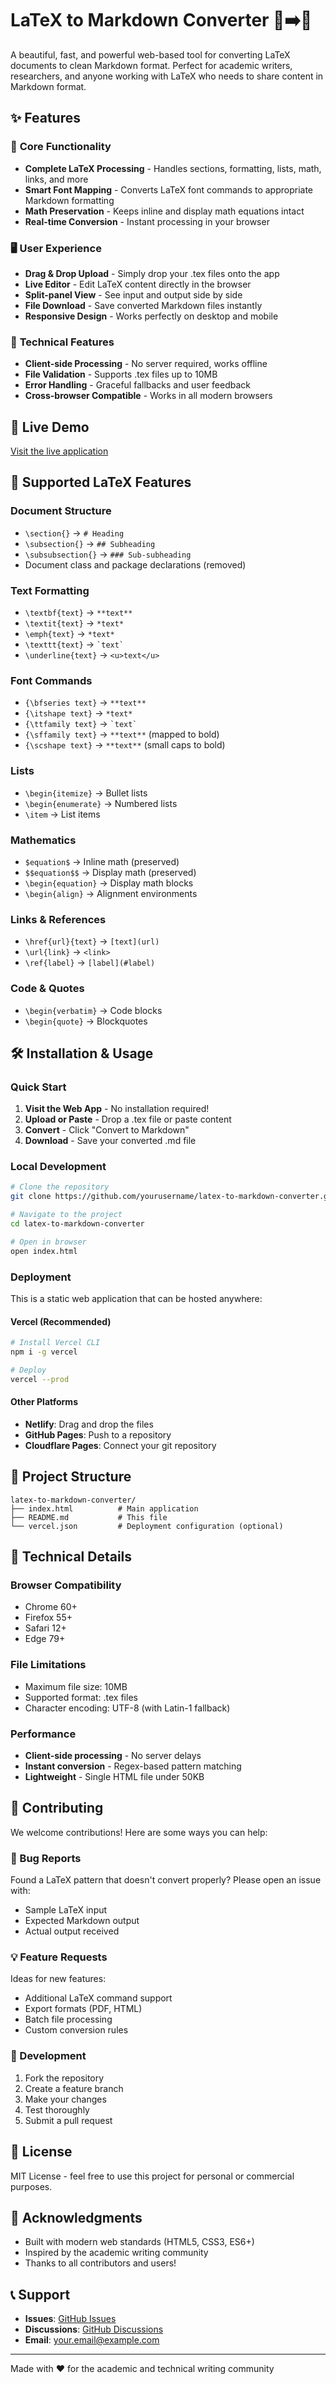 # LaTeX to Markdown Converter 📄➡️📝

A beautiful, fast, and powerful web-based tool for converting LaTeX documents to clean Markdown format. Perfect for academic writers, researchers, and anyone working with LaTeX who needs to share content in Markdown format.

## ✨ Features

### 🎯 **Core Functionality**
- **Complete LaTeX Processing** - Handles sections, formatting, lists, math, links, and more
- **Smart Font Mapping** - Converts LaTeX font commands to appropriate Markdown formatting
- **Math Preservation** - Keeps inline and display math equations intact
- **Real-time Conversion** - Instant processing in your browser

### 🖥️ **User Experience**
- **Drag & Drop Upload** - Simply drop your .tex files onto the app
- **Live Editor** - Edit LaTeX content directly in the browser
- **Split-panel View** - See input and output side by side
- **File Download** - Save converted Markdown files instantly
- **Responsive Design** - Works perfectly on desktop and mobile

### 🔧 **Technical Features**
- **Client-side Processing** - No server required, works offline
- **File Validation** - Supports .tex files up to 10MB
- **Error Handling** - Graceful fallbacks and user feedback
- **Cross-browser Compatible** - Works in all modern browsers

## 🚀 Live Demo

[Visit the live application](https://latex-2-md.vercel.app/)

## 📖 Supported LaTeX Features

### Document Structure
- `\section{}` → `# Heading`
- `\subsection{}` → `## Subheading`
- `\subsubsection{}` → `### Sub-subheading`
- Document class and package declarations (removed)

### Text Formatting
- `\textbf{text}` → `**text**`
- `\textit{text}` → `*text*`
- `\emph{text}` → `*text*`
- `\texttt{text}` → `` `text` ``
- `\underline{text}` → `<u>text</u>`

### Font Commands
- `{\bfseries text}` → `**text**`
- `{\itshape text}` → `*text*`
- `{\ttfamily text}` → `` `text` ``
- `{\sffamily text}` → `**text**` (mapped to bold)
- `{\scshape text}` → `**text**` (small caps to bold)

### Lists
- `\begin{itemize}` → Bullet lists
- `\begin{enumerate}` → Numbered lists
- `\item` → List items

### Mathematics
- `$equation$` → Inline math (preserved)
- `$$equation$$` → Display math (preserved)
- `\begin{equation}` → Display math blocks
- `\begin{align}` → Alignment environments

### Links & References
- `\href{url}{text}` → `[text](url)`
- `\url{link}` → `<link>`
- `\ref{label}` → `[label](#label)`

### Code & Quotes
- `\begin{verbatim}` → Code blocks
- `\begin{quote}` → Blockquotes

## 🛠️ Installation & Usage

### Quick Start
1. **Visit the Web App** - No installation required!
2. **Upload or Paste** - Drop a .tex file or paste content
3. **Convert** - Click "Convert to Markdown"
4. **Download** - Save your converted .md file

### Local Development
```bash
# Clone the repository
git clone https://github.com/yourusername/latex-to-markdown-converter.git

# Navigate to the project
cd latex-to-markdown-converter

# Open in browser
open index.html
```

### Deployment
This is a static web application that can be hosted anywhere:

#### Vercel (Recommended)
```bash
# Install Vercel CLI
npm i -g vercel

# Deploy
vercel --prod
```

#### Other Platforms
- **Netlify**: Drag and drop the files
- **GitHub Pages**: Push to a repository
- **Cloudflare Pages**: Connect your git repository

## 📁 Project Structure

```
latex-to-markdown-converter/
├── index.html          # Main application
├── README.md           # This file
└── vercel.json         # Deployment configuration (optional)
```

## 🔧 Technical Details

### Browser Compatibility
- Chrome 60+
- Firefox 55+
- Safari 12+
- Edge 79+

### File Limitations
- Maximum file size: 10MB
- Supported format: .tex files
- Character encoding: UTF-8 (with Latin-1 fallback)

### Performance
- **Client-side processing** - No server delays
- **Instant conversion** - Regex-based pattern matching
- **Lightweight** - Single HTML file under 50KB

## 🤝 Contributing

We welcome contributions! Here are some ways you can help:

### 🐛 Bug Reports
Found a LaTeX pattern that doesn't convert properly? Please open an issue with:
- Sample LaTeX input
- Expected Markdown output
- Actual output received

### 💡 Feature Requests
Ideas for new features:
- Additional LaTeX command support
- Export formats (PDF, HTML)
- Batch file processing
- Custom conversion rules

### 🔧 Development
1. Fork the repository
2. Create a feature branch
3. Make your changes
4. Test thoroughly
5. Submit a pull request

## 📄 License

MIT License - feel free to use this project for personal or commercial purposes.

## 🙏 Acknowledgments

- Built with modern web standards (HTML5, CSS3, ES6+)
- Inspired by the academic writing community
- Thanks to all contributors and users!

## 📞 Support

- **Issues**: [GitHub Issues](https://github.com/yourusername/latex-to-markdown-converter/issues)
- **Discussions**: [GitHub Discussions](https://github.com/yourusername/latex-to-markdown-converter/discussions)
- **Email**: your.email@example.com

---

Made with ❤️ for the academic and technical writing community